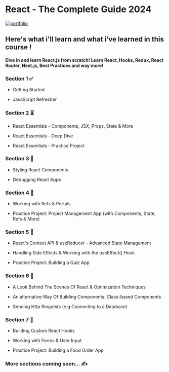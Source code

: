 # React - The Complete Guide 2024

[![portfolio](https://img.shields.io/badge/link_to_the_course-BE32F5?style=for-the-badge&logo=logoColor=white)](https://www.udemy.com/share/101Wby3@oZnoK2b-osysE4rNeuPDgDVZveH__r5au_1GYRN2hdesvg7LAT8TxVl8buknYf53bA==/)

## Here's what i'll learn and what i've learned in this course !

#### Dive in and learn React.js from scratch! Learn React, Hooks, Redux, React Router, Next.js, Best Practices and way more!

### Section 1 ✅

- Getting Started

- JavaScript Refresher

### Section 2 ⏳

- React Essentials - Components, JSX, Props, State & More

- React Essentials - Deep Dive

- React Essentials - Practice Project

### Section 3 📌

- Styling React Components

- Debugging React Apps

### Section 4 📌

- Working with Refs & Portals

- Practice Project: Project Management App (with Components, State, Refs & More)

### Section 5 📌

- React's Context API & useReducer - Advanced State Management

- Handling Side Effects & Working with the useEffect() Hook

- Practice Project: Building a Quiz App

### Section 6 📌

- A Look Behind The Scenes Of React & Optimization Techniques

- An alternative Way Of Building Components: Class-based Components

- Sending Http Requests (e.g Connecting to a Database)

### Section 7 📌

- Building Custom React Hooks

- Working with Forms & User Input

- Practice Project: Building a Food Order App

### More sections coming soon... ✍️
